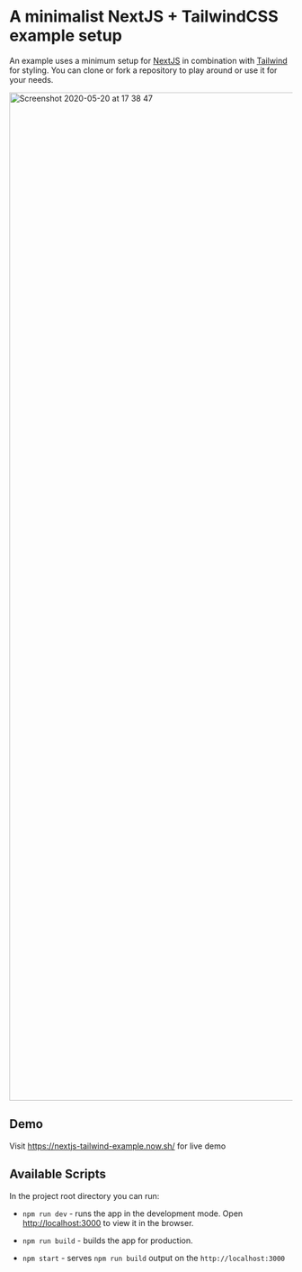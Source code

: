 # A minimalist NextJS + TailwindCSS example setup

An example uses a minimum setup for [NextJS](https://nextjs.org/) in combination with [Tailwind](https://tailwindcss.com/) for styling. You can clone or fork a repository to play around or use it for your needs.

<img width="1792" alt="Screenshot 2020-05-20 at 17 38 47" src="https://user-images.githubusercontent.com/9251327/82466503-c8b62500-9ac0-11ea-9240-944ca2cdcc3b.png">

## Demo

Visit https://nextjs-tailwind-example.now.sh/ for live demo

## Available Scripts

In the project root directory you can run:

- `npm run dev` - runs the app in the development mode. Open [http://localhost:3000](http://localhost:3000) to view it in the browser.

- `npm run build` - builds the app for production.

- `npm start` - serves `npm run build` output on the `http://localhost:3000`
